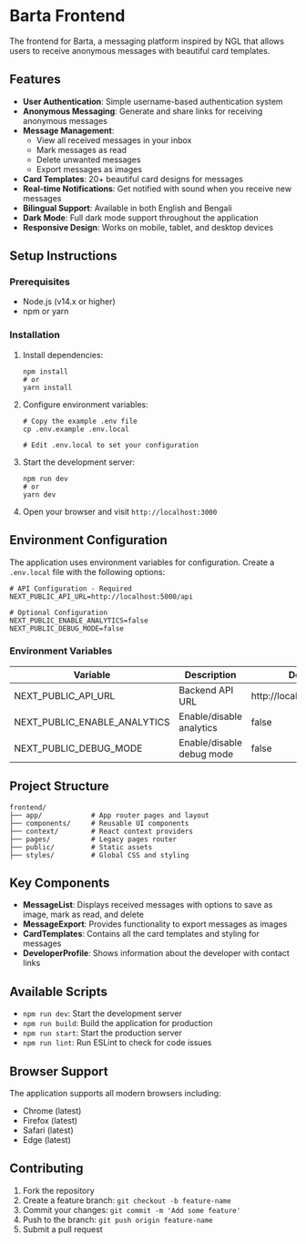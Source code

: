 # Barta Frontend

The frontend for Barta, a messaging platform inspired by NGL that allows users to receive anonymous messages with beautiful card templates.

## Features

- **User Authentication**: Simple username-based authentication system
- **Anonymous Messaging**: Generate and share links for receiving anonymous messages
- **Message Management**:
  - View all received messages in your inbox
  - Mark messages as read
  - Delete unwanted messages
  - Export messages as images
- **Card Templates**: 20+ beautiful card designs for messages
- **Real-time Notifications**: Get notified with sound when you receive new messages
- **Bilingual Support**: Available in both English and Bengali
- **Dark Mode**: Full dark mode support throughout the application
- **Responsive Design**: Works on mobile, tablet, and desktop devices

## Setup Instructions

### Prerequisites

- Node.js (v14.x or higher)
- npm or yarn

### Installation

1. Install dependencies:
   ```
   npm install
   # or
   yarn install
   ```

2. Configure environment variables:
   ```
   # Copy the example .env file
   cp .env.example .env.local
   
   # Edit .env.local to set your configuration
   ```

3. Start the development server:
   ```
   npm run dev
   # or
   yarn dev
   ```

4. Open your browser and visit `http://localhost:3000`

## Environment Configuration

The application uses environment variables for configuration. Create a `.env.local` file with the following options:

```
# API Configuration - Required
NEXT_PUBLIC_API_URL=http://localhost:5000/api

# Optional Configuration
NEXT_PUBLIC_ENABLE_ANALYTICS=false
NEXT_PUBLIC_DEBUG_MODE=false
```

### Environment Variables

| Variable | Description | Default |
|----------|-------------|---------|
| NEXT_PUBLIC_API_URL | Backend API URL | http://localhost:5000/api |
| NEXT_PUBLIC_ENABLE_ANALYTICS | Enable/disable analytics | false |
| NEXT_PUBLIC_DEBUG_MODE | Enable/disable debug mode | false |

## Project Structure

```
frontend/
├── app/            # App router pages and layout
├── components/     # Reusable UI components
├── context/        # React context providers
├── pages/          # Legacy pages router
├── public/         # Static assets
├── styles/         # Global CSS and styling
```

## Key Components

- **MessageList**: Displays received messages with options to save as image, mark as read, and delete
- **MessageExport**: Provides functionality to export messages as images
- **CardTemplates**: Contains all the card templates and styling for messages
- **DeveloperProfile**: Shows information about the developer with contact links

## Available Scripts

- `npm run dev`: Start the development server
- `npm run build`: Build the application for production
- `npm run start`: Start the production server
- `npm run lint`: Run ESLint to check for code issues

## Browser Support

The application supports all modern browsers including:
- Chrome (latest)
- Firefox (latest)
- Safari (latest)
- Edge (latest)

## Contributing

1. Fork the repository
2. Create a feature branch: `git checkout -b feature-name`
3. Commit your changes: `git commit -m 'Add some feature'`
4. Push to the branch: `git push origin feature-name`
5. Submit a pull request 